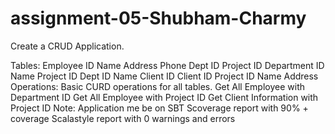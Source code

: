 # assignment-05-Shubham-Charmy
Create a CRUD Application.

Tables:
Employee
ID
Name
Address
Phone
Dept ID
Project ID
Department
ID
Name
Project
ID
Dept ID
Name
Client ID
Client
ID
Project ID
Name
Address
Operations:
Basic CURD operations for all tables.
Get All Employee with Department ID
Get All Employee with Project ID
Get Client Information with Project ID
Note:
Application me be on SBT
Scoverage report with 90% + coverage
Scalastyle report with 0 warnings and errors
